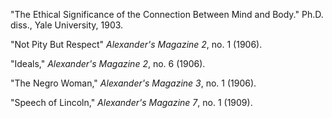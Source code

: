 "The Ethical Significance of the Connection Between Mind and Body." Ph.D. diss., Yale University, 1903.

"Not Pity But Respect" *Alexander's Magazine 2*, no. 1 (1906).  

"Ideals," *Alexander's Magazine 2*, no. 6 (1906).

"The Negro Woman," *Alexander's Magazine 3*, no. 1 (1906).

"Speech of Lincoln," *Alexander's Magazine 7*, no. 1 (1909). 
